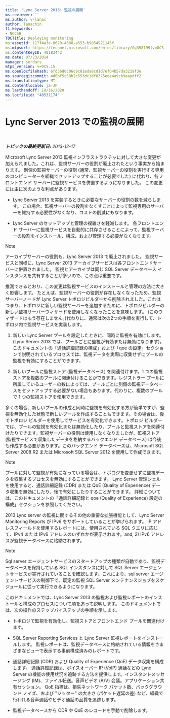 ```yaml
---
title: 'Lync Server 2013: 監視の展開'
ms.reviewer: ''
ms.author: v-lanac
author: lanachin
f1.keywords:
- NOCSH
TOCTitle: Deploying monitoring
ms:assetid: 117f4a3e-0670-4388-a553-b9854921145f
ms:mtpsurl: https://technet.microsoft.com/en-us/library/Gg398199(v=OCS.15)
ms:contentKeyID: 48183442
ms.date: 07/23/2014
manager: serdars
mtps_version: v=OCS.15
ms.openlocfilehash: 6fd56d0c06c9c81eda8cd1d7ef64b57da3219f3e
ms.sourcegitcommit: 4d6bf5c58b2c553dc1df8375ede4a9cb9eaadff2
ms.translationtype: MT
ms.contentlocale: ja-JP
ms.lasthandoff: 10/16/2020
ms.locfileid: "48531174"
---
```

# <a name="deploying-monitoring-in-lync-server-2013"></a>Lync Server 2013 での監視の展開

<div data-xmlns="http://www.w3.org/1999/xhtml">

<div class="topic" data-xmlns="http://www.w3.org/1999/xhtml" data-msxsl="urn:schemas-microsoft-com:xslt" data-cs="https://msdn.microsoft.com/">

<div data-asp="https://msdn2.microsoft.com/asp">



</div>

<div id="mainSection">

<div id="mainBody">

<span> </span>

_**トピックの最終更新日:** 2013-12-17_

Microsoft Lync Server 2013 監視インフラストラクチャに対して大きな変更が加えられました。これは、監視サーバーの役割が廃止されたという事実から始まります。 別個の監視サーバーの役割 (通常、監視サーバーの役割を実行する専用のコンピューターを組織でセットアップすることが必要でした) に代わり、各フロントエンド サーバーに監視サービスを併置するようになりました。 この変更には主に次のような利点があります。

  - Lync Server 2013 を実装するときに必要なサーバーの役割の数を減らします。 この場合、監視サーバーの役割をなくすことによって監視専用のサーバーを維持する必要性がなくなり、コストの削減にもなります。

  - Lync Server のセットアップと管理の複雑さを軽減します。 各フロントエンド サーバーに監視サービスを自動的に共存させることによって、監視サーバーの役割をインストール、構成、および管理する必要がなくなります。

<div>


> [!NOTE]  
> アーカイブサーバーの役割も、Lync Server 2013 で廃止されました。 監視サービスと同様に、Lync Server 2013 アーカイブサービスは各フロントエンドサーバーに併置されました。 監視とアーカイブは同じ SQL Server データベース インスタンスを共有することが多いので、この点は重要です。



</div>

推測できるとおり、この変更は監視サービスのインストールと管理の方法に大きく影響します。 たとえば、監視サーバーの役割が存在しなくなったため、監視サーバーノードが Lync Server トポロジビルダーから削除されました。これはつまり、トポロジに新しい監視サーバーを追加するために、トポロジビルダーの新しい監視サーバーウィザードを使用しなくなったことを意味します。 (このウィザードはもう存在しません。)代わりに、通常は次の2つの手順を実行して、トポロジ内で監視サービスを実装します。

1.  新しい Lync Server プールを設定したときに、同時に監視を有効にします。 (Lync Server 2013 では、プールごとに監視が有効または無効になります)。このドキュメントの「通話詳細記録の構成」および「qoe の設定」セクションで説明されているプロセスでは、監視データを実際に収集せずにプールの監視を有効にすることができます。

2.  新しいプールに監視ストア (監視データベース) を関連付けます。1 つの監視ストアを複数のプールに関連付けることができます。レジストラー プールに所属しているユーザーの数によっては、プールごとに別個の監視データベースをセットアップする必要がない場合もあります。代わりに、複数のプールで 1 つの監視ストアを使用できます。

多くの場合、新しいプールの作成と同時に監視を有効化する方が簡単ですが、監視を無効化した状態で新しいプールを作成することもできます。その場合は、後でトポロジ ビルダーを使用してサービスを有効化できます。トポロジ ビルダーでは、プールの監視を有効化または無効化したり、プールと監視ストアを関連付けたりできます。監視サーバーの役割は使用しなくなりましたが、監視ストア (監視サービスで収集したデータを格納するバックエンド データベース) は今後も作成する必要があります。このバックエンド データベースは、Microsoft SQL Server 2008 R2 または Microsoft SQL Server 2012 を使用して作成できます。

<div>


> [!NOTE]  
> プールに対して監視が有効になっている場合は、トポロジを変更せずに監視データを収集するプロセスを無効にすることができます。 Lync Server 管理シェルを使用すると、通話詳細記録 (CDR) または QoE (Quality of Experience) データ収集を無効にしたり、後で有効にしたりすることができます。 詳細については、このドキュメントの「通話詳細記録と qoe (Quality of Experience) 設定の構成」セクションを参照してください。



</div>

2013 Lync server の監視に関するその他の重要な拡張機能として、Lync Server Monitoring Reports が IPv6 をサポートしていることが挙げられます。 IP アドレスフィールドを使用するレポートには、使用されている SQL クエリに応じて、IPv4 または IPv6 アドレスのいずれかが表示されます。and, 2) IPv6 アドレスが監視データベースに格納されます。

<div>


> [!NOTE]  
> Sql server エージェントサービスのスタートアップの種類が自動であり、監視データベースを保持している SQL インスタンスに対して SQL Server エージェントサービスが実行されていることを確認します。これにより、sql server エージェントサービスの制御下で、既定の監視 SQL Server メンテナンスジョブをスケジュールに従って実行できるようになります。



</div>

このドキュメントでは、Lync Server 2013 の監視および監視レポートのインストールと構成のプロセスについて順を追って説明します。 このドキュメントでは、次の操作のステップバイステップの手順を示します。

  - トポロジで監視を有効化し、監視ストアとフロントエンド プールを関連付けます。

  - SQL Server Reporting Services と Lync Server 監視レポートをインストールします。 監視レポートは、監視データベースに格納されている情報をさまざまなビューで表示する事前構成済みのレポートです。

  - 通話詳細記録 (CDR) および Quality of Experience (QoE) データ収集を構成します。 通話詳細記録は、ボイスオーバー IP (VoIP) 通話などの Lync Server の機能の使用状況を追跡する方法を提供します。インスタントメッセージング (IM)、ファイル転送。音声ビデオ (A/V) 会議。アプリケーション共有セッション。 QoE 指標は、損失ネットワーク パケット数、バックグラウンド ノイズ、および "ジッター" の大きさ (パケット遅延の差) など、組織で行われる音声通話やビデオ通話の品質を追跡します。

  - 監視データベースから CDR や QoE のレコードを手動で削除します。

</div>

<span> </span>

</div>

</div>

</div>

